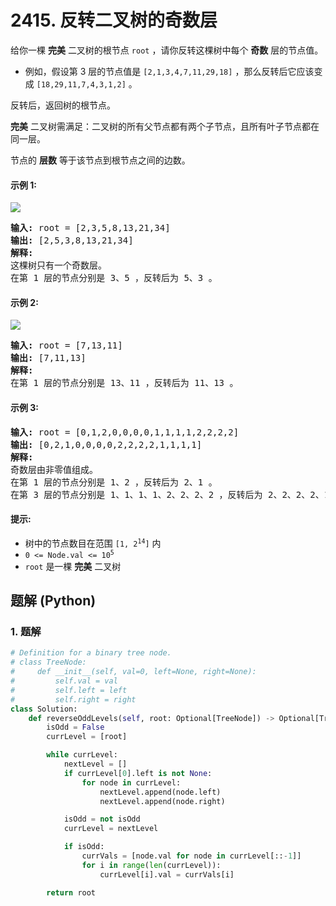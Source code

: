 # 2415. 反转二叉树的奇数层
给你一棵 **完美** 二叉树的根节点 `root` ，请你反转这棵树中每个 **奇数** 层的节点值。

* 例如，假设第 3 层的节点值是 `[2,1,3,4,7,11,29,18]` ，那么反转后它应该变成 `[18,29,11,7,4,3,1,2]` 。

反转后，返回树的根节点。

**完美** 二叉树需满足：二叉树的所有父节点都有两个子节点，且所有叶子节点都在同一层。

节点的 **层数** 等于该节点到根节点之间的边数。

#### 示例 1:
![](https://assets.leetcode.com/uploads/2022/07/28/first_case1.png)
<pre>
<strong>输入:</strong> root = [2,3,5,8,13,21,34]
<strong>输出:</strong> [2,5,3,8,13,21,34]
<strong>解释:</strong>
这棵树只有一个奇数层。
在第 1 层的节点分别是 3、5 ，反转后为 5、3 。
</pre>

#### 示例 2:
![](https://assets.leetcode.com/uploads/2022/07/28/second_case3.png)
<pre>
<strong>输入:</strong> root = [7,13,11]
<strong>输出:</strong> [7,11,13]
<strong>解释:</strong>
在第 1 层的节点分别是 13、11 ，反转后为 11、13 。
</pre>

#### 示例 3:
<pre>
<strong>输入:</strong> root = [0,1,2,0,0,0,0,1,1,1,1,2,2,2,2]
<strong>输出:</strong> [0,2,1,0,0,0,0,2,2,2,2,1,1,1,1]
<strong>解释:</strong>
奇数层由非零值组成。
在第 1 层的节点分别是 1、2 ，反转后为 2、1 。
在第 3 层的节点分别是 1、1、1、1、2、2、2、2 ，反转后为 2、2、2、2、1、1、1、1 。
</pre>

#### 提示:
* 树中的节点数目在范围 <code>[1, 2<sup>14</sup>]</code> 内
* <code>0 <= Node.val <= 10<sup>5</sup></code>
* `root` 是一棵 **完美** 二叉树

## 题解 (Python)

### 1. 题解
```Python
# Definition for a binary tree node.
# class TreeNode:
#     def __init__(self, val=0, left=None, right=None):
#         self.val = val
#         self.left = left
#         self.right = right
class Solution:
    def reverseOddLevels(self, root: Optional[TreeNode]) -> Optional[TreeNode]:
        isOdd = False
        currLevel = [root]

        while currLevel:
            nextLevel = []
            if currLevel[0].left is not None:
                for node in currLevel:
                    nextLevel.append(node.left)
                    nextLevel.append(node.right)

            isOdd = not isOdd
            currLevel = nextLevel

            if isOdd:
                currVals = [node.val for node in currLevel[::-1]]
                for i in range(len(currLevel)):
                    currLevel[i].val = currVals[i]

        return root
```
